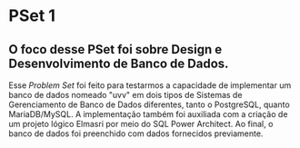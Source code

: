 # PSet 1

## O foco desse PSet foi sobre Design e Desenvolvimento de Banco de Dados.

Esse *Problem Set* foi feito para testarmos a capacidade de implementar um banco de dados nomeado "uvv" em dois tipos de Sistemas de Gerenciamento de Banco de Dados diferentes, tanto o PostgreSQL, quanto MariaDB/MySQL. A implementação também foi auxiliada com a criação de um projeto lógico Elmasri por meio do SQL Power Architect. Ao final, o banco de dados foi preenchido com dados fornecidos previamente.
